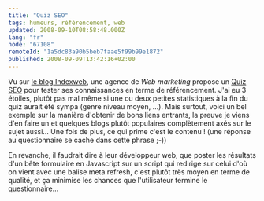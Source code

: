 ```yaml
---
title: "Quiz SEO"
tags: humeurs, référencement, web
updated: 2008-09-10T08:58:48.000Z
lang: "fr"
node: "67108"
remoteId: "1a5dc83a90b5beb7faae5f99b99e1872"
published: 2008-09-09T13:42:16+02:00
---
```


Vu sur [le blog Indexweb](http://blog.indexweb.info/offre-emploi-referenceur-364.html), une agence de *Web marketing* propose un [Quiz SEO](http://www.resoneo.net/quiz-seo/) pour tester ses connaissances en terme de référencement. J'ai eu 3 étoiles, plutôt pas mal même si une ou deux petites statistiques à la fin du quiz aurait été sympa (genre niveau moyen, ...). Mais surtout, voici un bel exemple sur la manière d'obtenir de bons liens entrants, la preuve je viens d'en faire un et quelques blogs plutôt populaires complètement axés sur le sujet aussi... Une fois de plus, ce qui prime c'est le contenu ! (une réponse au questionnaire se cache dans cette phrase ;-))


En revanche, il faudrait dire à leur développeur web, que poster les résultats d'un bête formulaire en Javascript sur un script qui redirige sur celui d'où on vient avec une balise meta refresh, c'est plutôt très moyen en terme de qualité, et ça minimise les chances que l'utilisateur termine le questionnaire...

